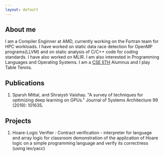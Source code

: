 ```yaml
---
layout: default
---
```


## About me

I am a Compiler Enginner at AMD, currently working on the Fortran team for HPC
workloads. I have worked on static data race detection for OpenMP programs(LLVM)
and on static analysis of C/C++ code for coding standards. I have also worked on
MLIR. I am also interested in Programming Languages and Operating Systems. I am
a [CSE IITH](https://cse.iith.ac.in/) Alumnus and I play Table Tennis.

## Publications

 1. Sparsh Mittal, and Shraiysh Vaishay. "A survey of techniques for optimizing deep learning on GPUs." Journal of Systems Architecture 99 (2019): 101635.

## Projects

 1. Hoare-Logic Verifier 
    : Contract verification - interpreter for language and array logic for classroom demonstration of the application of Hoare logic on a simple programming language and verify its correctness (using lex/yacc)
